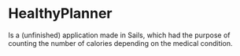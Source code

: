 # HealthyPlanner

Is a (unfinished) application made in Sails, which had the purpose of counting the number of calories depending on the medical condition.
